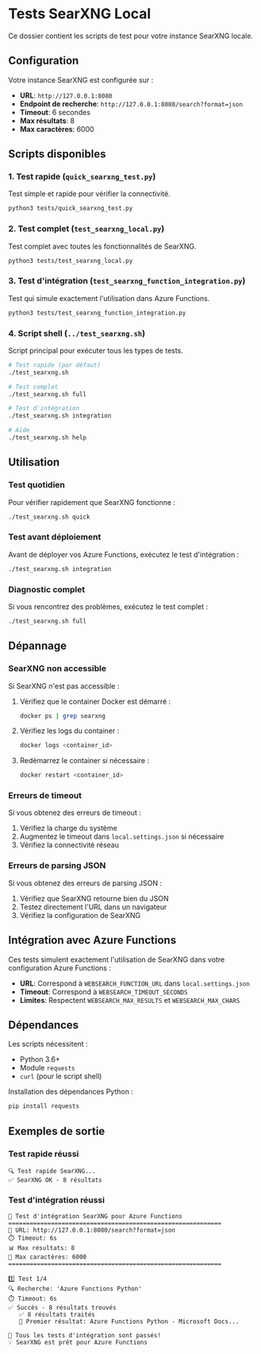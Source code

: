 # Tests SearXNG Local

Ce dossier contient les scripts de test pour votre instance SearXNG locale.

## Configuration

Votre instance SearXNG est configurée sur :
- **URL**: `http://127.0.0.1:8080`
- **Endpoint de recherche**: `http://127.0.0.1:8080/search?format=json`
- **Timeout**: 6 secondes
- **Max résultats**: 8
- **Max caractères**: 6000

## Scripts disponibles

### 1. Test rapide (`quick_searxng_test.py`)
Test simple et rapide pour vérifier la connectivité.

```bash
python3 tests/quick_searxng_test.py
```

### 2. Test complet (`test_searxng_local.py`)
Test complet avec toutes les fonctionnalités de SearXNG.

```bash
python3 tests/test_searxng_local.py
```

### 3. Test d'intégration (`test_searxng_function_integration.py`)
Test qui simule exactement l'utilisation dans Azure Functions.

```bash
python3 tests/test_searxng_function_integration.py
```

### 4. Script shell (`../test_searxng.sh`)
Script principal pour exécuter tous les types de tests.

```bash
# Test rapide (par défaut)
./test_searxng.sh

# Test complet
./test_searxng.sh full

# Test d'intégration
./test_searxng.sh integration

# Aide
./test_searxng.sh help
```

## Utilisation

### Test quotidien
Pour vérifier rapidement que SearXNG fonctionne :

```bash
./test_searxng.sh quick
```

### Test avant déploiement
Avant de déployer vos Azure Functions, exécutez le test d'intégration :

```bash
./test_searxng.sh integration
```

### Diagnostic complet
Si vous rencontrez des problèmes, exécutez le test complet :

```bash
./test_searxng.sh full
```

## Dépannage

### SearXNG non accessible
Si SearXNG n'est pas accessible :

1. Vérifiez que le container Docker est démarré :
   ```bash
   docker ps | grep searxng
   ```

2. Vérifiez les logs du container :
   ```bash
   docker logs <container_id>
   ```

3. Redémarrez le container si nécessaire :
   ```bash
   docker restart <container_id>
   ```

### Erreurs de timeout
Si vous obtenez des erreurs de timeout :

1. Vérifiez la charge du système
2. Augmentez le timeout dans `local.settings.json` si nécessaire
3. Vérifiez la connectivité réseau

### Erreurs de parsing JSON
Si vous obtenez des erreurs de parsing JSON :

1. Vérifiez que SearXNG retourne bien du JSON
2. Testez directement l'URL dans un navigateur
3. Vérifiez la configuration de SearXNG

## Intégration avec Azure Functions

Ces tests simulent exactement l'utilisation de SearXNG dans votre configuration Azure Functions :

- **URL**: Correspond à `WEBSEARCH_FUNCTION_URL` dans `local.settings.json`
- **Timeout**: Correspond à `WEBSEARCH_TIMEOUT_SECONDS`
- **Limites**: Respectent `WEBSEARCH_MAX_RESULTS` et `WEBSEARCH_MAX_CHARS`

## Dépendances

Les scripts nécessitent :
- Python 3.6+
- Module `requests`
- `curl` (pour le script shell)

Installation des dépendances Python :
```bash
pip install requests
```

## Exemples de sortie

### Test rapide réussi
```
🔍 Test rapide SearXNG...
✅ SearXNG OK - 8 résultats
```

### Test d'intégration réussi
```
🚀 Test d'intégration SearXNG pour Azure Functions
============================================================
📡 URL: http://127.0.0.1:8080/search?format=json
⏱️ Timeout: 6s
📊 Max résultats: 8
📝 Max caractères: 6000
============================================================

1️⃣ Test 1/4
🔍 Recherche: 'Azure Functions Python'
⏱️ Timeout: 6s
✅ Succès - 8 résultats trouvés
   ✅ 8 résultats traités
   📄 Premier résultat: Azure Functions Python - Microsoft Docs...

🎉 Tous les tests d'intégration sont passés!
💡 SearXNG est prêt pour Azure Functions
```
